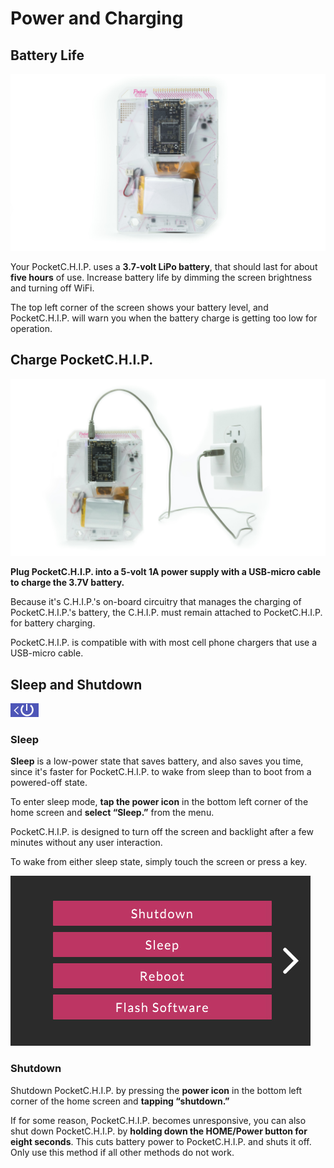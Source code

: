 # Power and Charging

## Battery Life

![Check out that battery](images/back.jpg)

Your PocketC.H.I.P. uses a **3.7-volt LiPo battery**, that should last for about **five hours** of use. Increase battery life by dimming the screen brightness and turning off WiFi. 

The top left corner of the screen shows your battery level, and PocketC.H.I.P. will warn you when the battery charge is getting too low for operation.

## Charge PocketC.H.I.P.

![Charging PocketC.H.I.P. ](images/wall-power.jpg)

**Plug PocketC.H.I.P. into a 5-volt 1A power supply with a USB-micro cable to charge the 3.7V battery.**

Because it's C.H.I.P.'s on-board circuitry that manages the charging of PocketC.H.I.P.'s battery, the C.H.I.P. must remain attached to PocketC.H.I.P. for battery charging.

PocketC.H.I.P. is compatible with with most cell phone chargers that use a USB-micro cable.

## Sleep and Shutdown

![Power icon](images/no_scale/power-icon.jpg)

### Sleep

**Sleep** is a low-power state that saves battery, and also saves you time, since it's faster for PocketC.H.I.P. to wake from sleep than to boot from a powered-off state.

To enter sleep mode, **tap the power icon** in the bottom left corner of the home screen and **select “Sleep.”** from the menu. 

PocketC.H.I.P. is designed to turn off the screen and backlight after a few minutes without any user interaction. 

To wake from either sleep state, simply touch the screen or press a key.

![Power menu](images/power-menu.jpg)

### Shutdown

Shutdown PocketC.H.I.P. by pressing the **power icon** in the bottom left corner of the home screen and **tapping “shutdown.”** 

If for some reason, PocketC.H.I.P. becomes unresponsive, you can also shut down PocketC.H.I.P. by **holding down the HOME/Power button for eight seconds**. This cuts battery power to PocketC.H.I.P. and shuts it off. Only use this method if all other methods do not work.
